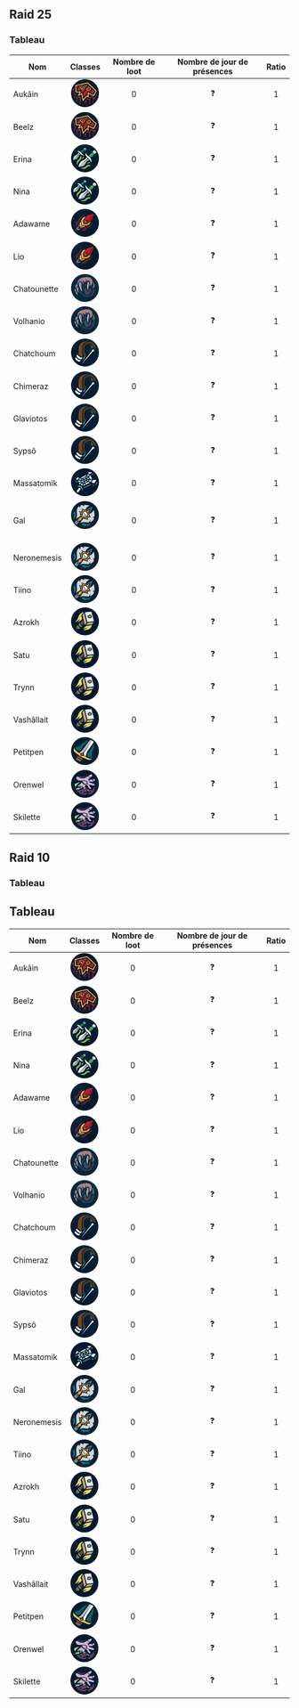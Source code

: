 ## Raid 25

### Tableau

| Nom                      |                                           Classes                                         | Nombre de loot | Nombre de jour de présences | Ratio |
|--------------------------|:-----------------------------------------------------------------------------------------:|:--------------:|:--------:|:-----:|
| Aukâin                   |    <img title="chaman" alt="Alt text" src="/classes/shaman.png" width=50 height=50 >      |        0       |    ❓    |   1   |
| Beelz                    |    <img title="chaman" alt="Alt text" src="/classes/shaman.png" width=50 height=50 >      |        0       |    ❓    |   1   |
| Erina                    |    <img title="voleur" alt="Alt text" src="/classes/rogue.png" width=50 height=50 >       |        0       |    ❓    |   1   |
| Nina                     |    <img title="voleur" alt="Alt text" src="/classes/rogue.png" width=50 height=50 >       |        0       |    ❓    |   1   |
| Adawame                  |    <img title="mage" alt="Alt text" src="/classes/mage.png" width=50 height=50 >          |        0       |    ❓    |   1   |
| Lio                      |    <img title="mage" alt="Alt text" src="/classes/mage.png" width=50 height=50 >          |        0       |    ❓    |   1   |
| Chatounette              |    <img title="druide" alt="Alt text" src="/classes/druide.png" width=50 height=50 >      |        0       |    ❓    |   1   |
| Volhanio                 |    <img title="druide" alt="Alt text" src="/classes/druide.png" width=50 height=50 >      |        0       |    ❓    |   1   |
| Chatchoum                |    <img title="hunter" alt="Alt text" src="/classes/hunter.png" width=50 height=50 >      |        0       |    ❓    |   1   |
| Chimeraz                 |    <img title="hunter" alt="Alt text" src="/classes/hunter.png" width=50 height=50 >      |        0       |    ❓    |   1   |
| Glaviotos                |    <img title="hunter" alt="Alt text" src="/classes/hunter.png" width=50 height=50 >      |        0       |    ❓    |   1   |
| Sypsô                    |    <img title="hunter" alt="Alt text" src="/classes/hunter.png" width=50 height=50 >      |        0       |    ❓    |   1   |
| Massatomik               |    <img title="Prêtre" alt="Alt text" src="/classes/priest.png" width=50 height=50 >      |        0       |    ❓    |   1   |
| Gal                      |    <img title="DK" alt="Alt text" src="/classes/dk.png" width=50 height=50 >              |        0       |    ❓    |   1   |
| Neronemesis              |    <img title="DK" alt="Alt text" src="/classes/dk.png" width=50 height=50 >              |        0       |    ❓    |   1   |
| Tiino                    |    <img title="DK" alt="Alt text" src="/classes/dk.png" width=50 height=50 >              |        0       |    ❓    |   1   |
| Azrokh                   |    <img title="Paladin" alt="Alt text" src="/classes/paladin.png" width=50 height=50 >    |        0       |    ❓    |   1   |
| Satu                     |    <img title="Paladin" alt="Alt text" src="/classes/paladin.png" width=50 height=50 >    |        0       |    ❓    |   1   |
| Trynn                    |    <img title="Paladin" alt="Alt text" src="/classes/paladin.png" width=50 height=50 >    |        0       |    ❓    |   1   |
| Vashâllait               |    <img title="Paladin" alt="Alt text" src="/classes/paladin.png" width=50 height=50 >    |        0       |    ❓    |   1   |
| Petitpen                 |    <img title="war" alt="Alt text" src="/classes/war.png" width=50 height=50 >            |        0       |    ❓    |   1   |
| Orenwel                  |    <img title="demoniste" alt="Alt text" src="/classes/demoniste.png" width=50 height=50 >|        0       |    ❓    |   1   |
| Skilette                 |    <img title="demoniste" alt="Alt text" src="/classes/demoniste.png" width=50 height=50 >|        0       |    ❓    |   1   |

## Raid 10


### Tableau

## Tableau

| Nom                      |                                           Classes                                         | Nombre de loot | Nombre de jour de présences | Ratio |
|--------------------------|:-----------------------------------------------------------------------------------------:|:--------------:|:--------:|:-----:|
| Aukâin                   |    <img title="chaman" alt="Alt text" src="/classes/shaman.png" width=50 height=50 >      |        0       |    ❓    |   1   |
| Beelz                    |    <img title="chaman" alt="Alt text" src="/classes/shaman.png" width=50 height=50 >      |        0       |    ❓    |   1   |
| Erina                    |    <img title="voleur" alt="Alt text" src="/classes/rogue.png" width=50 height=50 >       |        0       |    ❓    |   1   |
| Nina                     |    <img title="voleur" alt="Alt text" src="/classes/rogue.png" width=50 height=50 >       |        0       |    ❓    |   1   |
| Adawame                  |    <img title="mage" alt="Alt text" src="/classes/mage.png" width=50 height=50 >          |        0       |    ❓    |   1   |
| Lio                      |    <img title="mage" alt="Alt text" src="/classes/mage.png" width=50 height=50 >          |        0       |    ❓    |   1   |
| Chatounette              |    <img title="druide" alt="Alt text" src="/classes/druide.png" width=50 height=50 >      |        0       |    ❓    |   1   |
| Volhanio                 |    <img title="druide" alt="Alt text" src="/classes/druide.png" width=50 height=50 >      |        0       |    ❓    |   1   |
| Chatchoum                |    <img title="hunter" alt="Alt text" src="/classes/hunter.png" width=50 height=50 >      |        0       |    ❓    |   1   |
| Chimeraz                 |    <img title="hunter" alt="Alt text" src="/classes/hunter.png" width=50 height=50 >      |        0       |    ❓    |   1   |
| Glaviotos                |    <img title="hunter" alt="Alt text" src="/classes/hunter.png" width=50 height=50 >      |        0       |    ❓    |   1   |
| Sypsô                    |    <img title="hunter" alt="Alt text" src="/classes/hunter.png" width=50 height=50 >      |        0       |    ❓    |   1   |
| Massatomik               |    <img title="Prêtre" alt="Alt text" src="/classes/priest.png" width=50 height=50 >      |        0       |    ❓    |   1   |
| Gal                      |    <img title="DK" alt="Alt text" src="/classes/dk.png" width=50 height=50 >              |        0       |    ❓    |   1   |
| Neronemesis              |    <img title="DK" alt="Alt text" src="/classes/dk.png" width=50 height=50 >              |        0       |    ❓    |   1   |
| Tiino                    |    <img title="DK" alt="Alt text" src="/classes/dk.png" width=50 height=50 >              |        0       |    ❓    |   1   |
| Azrokh                   |    <img title="Paladin" alt="Alt text" src="/classes/paladin.png" width=50 height=50 >    |        0       |    ❓    |   1   |
| Satu                     |    <img title="Paladin" alt="Alt text" src="/classes/paladin.png" width=50 height=50 >    |        0       |    ❓    |   1   |
| Trynn                    |    <img title="Paladin" alt="Alt text" src="/classes/paladin.png" width=50 height=50 >    |        0       |    ❓    |   1   |
| Vashâllait               |    <img title="Paladin" alt="Alt text" src="/classes/paladin.png" width=50 height=50 >    |        0       |    ❓    |   1   |
| Petitpen                 |    <img title="war" alt="Alt text" src="/classes/war.png" width=50 height=50 >            |        0       |    ❓    |   1   |
| Orenwel                  |    <img title="demoniste" alt="Alt text" src="/classes/demoniste.png" width=50 height=50 >|        0       |    ❓    |   1   |
| Skilette                 |    <img title="demoniste" alt="Alt text" src="/classes/demoniste.png" width=50 height=50 >|        0       |    ❓    |   1   |